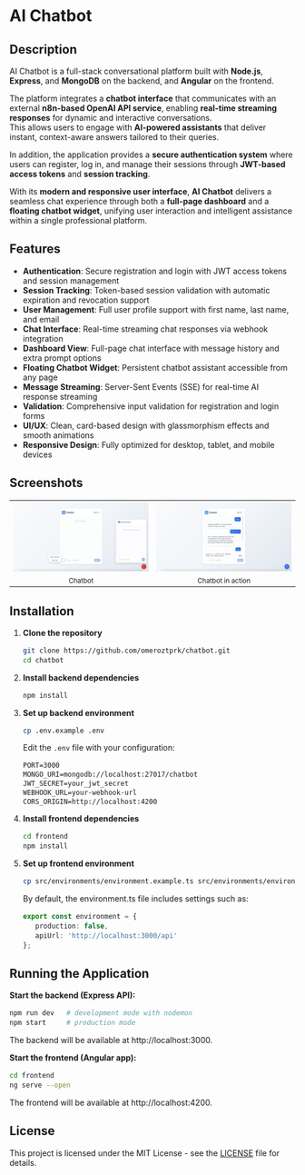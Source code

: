 # AI Chatbot

## Description

AI Chatbot is a full-stack conversational platform built with **Node.js**, **Express**, and **MongoDB** on the backend, and **Angular** on the frontend.

The platform integrates a **chatbot interface** that communicates with an external **n8n-based OpenAI API service**, enabling **real-time streaming responses** for dynamic and interactive conversations.  
This allows users to engage with **AI-powered assistants** that deliver instant, context-aware answers tailored to their queries.

In addition, the application provides a **secure authentication system** where users can register, log in, and manage their sessions through **JWT-based access tokens** and **session tracking**.

With its **modern and responsive user interface**, **AI Chatbot** delivers a seamless chat experience through both a **full-page dashboard** and a **floating chatbot widget**, unifying user interaction and intelligent assistance within a single professional platform.

## Features

- **Authentication**: Secure registration and login with JWT access tokens and session management  
- **Session Tracking**: Token-based session validation with automatic expiration and revocation support  
- **User Management**: Full user profile support with first name, last name, and email  
- **Chat Interface**: Real-time streaming chat responses via webhook integration  
- **Dashboard View**: Full-page chat interface with message history and extra prompt options  
- **Floating Chatbot Widget**: Persistent chatbot assistant accessible from any page  
- **Message Streaming**: Server-Sent Events (SSE) for real-time AI response streaming  
- **Validation**: Comprehensive input validation for registration and login forms  
- **UI/UX**: Clean, card-based design with glassmorphism effects and smooth animations  
- **Responsive Design**: Fully optimized for desktop, tablet, and mobile devices

## Screenshots

<table>
  <tr>
    <td align="center">
      <a href="frontend/public/chatbot1.png">
        <img src="frontend/public/chatbot1.png" alt="Chatbot" width="260">
      </a><br/><sub>Chatbot</sub>
    </td>
    <td align="center">
      <a href="frontend/public/chatbot2.png">
        <img src="frontend/public/chatbot2.png" alt="Chatbot in action" width="260">
      </a><br/><sub>Chatbot in action</sub>
    </td>
  </tr>
</table>

## Installation

1. **Clone the repository**
   ```bash
   git clone https://github.com/omeroztprk/chatbot.git
   cd chatbot
   ```

2. **Install backend dependencies**
   ```bash
   npm install
   ```

3. **Set up backend environment**
   ```bash
   cp .env.example .env
   ```
   Edit the `.env` file with your configuration:
   ```env
   PORT=3000
   MONGO_URI=mongodb://localhost:27017/chatbot
   JWT_SECRET=your_jwt_secret
   WEBHOOK_URL=your-webhook-url
   CORS_ORIGIN=http://localhost:4200
   ```

4. **Install frontend dependencies**
   ```bash
   cd frontend
   npm install
   ```

5. **Set up frontend environment**
   ```bash
   cp src/environments/environment.example.ts src/environments/environment.ts
   ```
   By default, the environment.ts file includes settings such as:
   ```ts
   export const environment = {
      production: false,
      apiUrl: 'http://localhost:3000/api'
   };
   ```

## Running the Application

**Start the backend (Express API):**
```bash
npm run dev   # development mode with nodemon
npm start     # production mode
```

The backend will be available at http://localhost:3000.

**Start the frontend (Angular app):**
```bash
cd frontend
ng serve --open
```

The frontend will be available at http://localhost:4200.

## License

This project is licensed under the MIT License - see the [LICENSE](LICENSE) file for details.